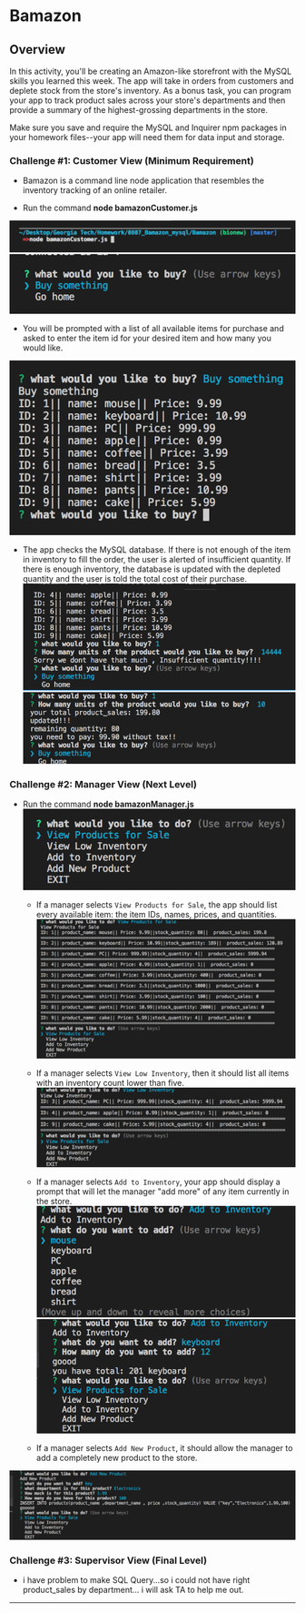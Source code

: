 # Bamazon

## Overview

In this activity, you'll be creating an Amazon-like storefront with the MySQL skills you learned this week. The app will take in orders from customers and deplete stock from the store's inventory. As a bonus task, you can program your app to track product sales across your store's departments and then provide a summary of the highest-grossing departments in the store.

Make sure you save and require the MySQL and Inquirer npm packages in your homework files--your app will need them for data input and storage.




### Challenge #1: Customer View (Minimum Requirement)
* Bamazon is a command line node application that resembles the inventory tracking of an online retailer.

* Run the command **node bamazonCustomer.js**

![CLI screenshot](images/1.png)
![CLI screenshot](images/2.png)


  * You will be prompted with a list of all available items for purchase and asked to enter the item id for your desired item and how many you would like.

![CLI screenshot](images/3.png)




  * The app checks the MySQL database. If there is not enough of the item in inventory to fill the order, the user is alerted of insufficient quantity. If there is enough inventory, the database is updated with the depleted quantity and the user is told the total cost of their purchase.
![CLI screenshot](images/5.png)
![CLI screenshot](images/4.png)





### Challenge #2: Manager View (Next Level)

* Run the command **node bamazonManager.js**
  ![CLI screenshot](images/6.png)


  * If a manager selects `View Products for Sale`, the app should list every available item: the item IDs, names, prices, and quantities.
 ![CLI screenshot](images/7.png)

   * If a manager selects `View Low Inventory`, then it should list all items with an inventory count lower than five.
 ![CLI screenshot](images/8.png)

   * If a manager selects `Add to Inventory`, your app should display a prompt that will let the manager "add more" of any item currently in the store.
 ![CLI screenshot](images/9_1.png)
 ![CLI screenshot](images/9_2.png)


  * If a manager selects `Add New Product`, it should allow the manager to add a completely new product to the store.

 ![CLI screenshot](images/10.png)






### Challenge #3: Supervisor View (Final Level)

* i have problem to make SQL Query...so i could not have right product_sales by department...
  i will ask TA to help me out.


- - -